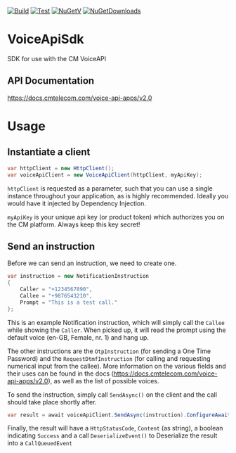 [![Build](https://img.shields.io/appveyor/ci/cmdotcom/voiceapisdk/master.svg "Build Status")](https://ci.appveyor.com/project/cmdotcom/voiceapisdk/branch/master)
[![Test](https://img.shields.io/appveyor/tests/cmdotcom/voiceapisdk/master.svg "Test Status")](https://ci.appveyor.com/project/cmdotcom/voiceapisdk/branch/master/tests)
[![NuGetV](https://img.shields.io/nuget/v/CM.Voice.VoiceApi.Sdk.svg "Nuget Version")](https://www.nuget.org/packages/CM.Voice.VoiceApi.Sdk)
[![NuGetDownloads](https://img.shields.io/nuget/dt/CM.Voice.VoiceApi.Sdk.svg "Nuget downloads")](https://www.nuget.org/packages/CM.Voice.VoiceApi.Sdk)

# VoiceApiSdk
SDK for use with the CM VoiceAPI

## API Documentation

https://docs.cmtelecom.com/voice-api-apps/v2.0

# Usage

## Instantiate a client

```cs
var httpClient = new HttpClient();
var voiceApiClient = new VoiceApiClient(httpClient, myApiKey);
```

`httpClient` is requested as a parameter, such that you can use a single instance throughout your application, as is highly recommended.
Ideally you would have it injected by Dependency Injection.

`myApiKey` is your unique api key (or product token) which authorizes you on the CM platform. Always keep this key secret!

## Send an instruction

Before we can send an instruction, we need to create one.

```cs
var instruction = new NotificationInstruction
{
    Caller = "+1234567890",
    Callee = "+9876543210",
    Prompt = "This is a test call."
};
```

This is an example Notification instruction, which will simply call the `Callee` while showing the `Caller`. 
When picked up, it will read the prompt using the default voice (en-GB, Female, nr. 1) and hang up.

The other instructions are the `OtpInstruction` (for sending a One Time Password) and the `RequestDtmfInstruction` (for calling and requesting numerical input from the callee).
More information on the various fields and their uses can be found in the docs (https://docs.cmtelecom.com/voice-api-apps/v2.0), as well as the list of possible voices.

To send the instruction, simply call `SendAsync()`  on the client and the call should take place shortly after.

```cs
var result = await voiceApiClient.SendAsync(instruction).ConfigureAwait(false);
```

Finally, the result will have a `HttpStatusCode`, `Content` (as string), a boolean indicating `Success` and a call `DeserializeEvent()` to Deserialize the result into a `CallQueuedEvent`

